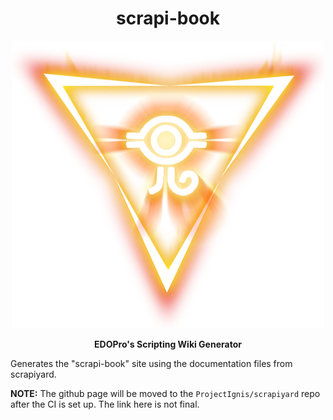 <h1 align="center">scrapi-book</h1>
<p align="center">
  <img src="/docs/assets/ignis_logo.png" />
</p>
<p align="center">
  <strong>EDOPro's Scripting Wiki Generator</strong>
</p>

Generates the "scrapi-book" site using the documentation files from scrapiyard.

**NOTE:** The github page will be moved to the `ProjectIgnis/scrapiyard`
repo after the CI is set up. The link here is not final.
